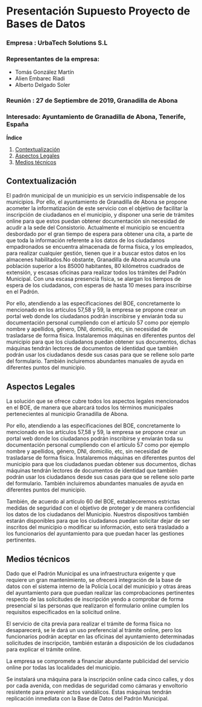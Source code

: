#  Presentación Supuesto Proyecto de Bases de Datos 


### Empresa :  UrbaTech Solutions S.L
### Representantes de la empresa:
   * Tomás González Martín
   * Alien Embarec Riadi
   * Alberto Delgado Soler

### Reunión : 27 de Septiembre de 2019, Granadilla de Abona
### Interesado: Ayuntamiento de Granadilla de Abona, Tenerife, España



**Índice**   
1. [Contextualización](#id1)
2. [Aspectos Legales](#id2)
3. [Medios técnicos](#id3)
<div id='id1' />

## Contextualización <a name="id1"></a>
	
El padrón municipal de un municipio es un servicio indispensable de los municipios. Por ello, el ayuntamiento de Granadilla de Abona se propone acometer la informatización de este servicio con el objetivo de facilitar la inscripción de ciudadanos en el municipio, y disponer una serie de trámites online para que estos puedan obtener documentación sin necesidad de acudir a la sede del Consistorio. 
Actualmente el municipio se encuentra desbordado por el gran tiempo de espera para obtener una cita, a parte de que toda la información referente a los datos de los ciudadanos empadronados se encuentra almacenada de forma física, y los empleados, para realizar cualquier gestión, tienen que ir a buscar estos datos en los almacenes habilitados.No obstante, Granadilla de Abona acumula una población superior a los 85000 habitantes, 80 kilómetros cuadrados de extensión, y escasas oficinas para realizar todos los trámites del Padrón Municipal. Con una escasa presencia física, se alargan los tiempos de espera de los ciudadanos, con esperas de hasta 10 meses para inscribirse en el Padrón. 
	
Por ello, atendiendo a las especificaciones del BOE, concretamente lo mencionado en los artículos 57,58 y 59,  la empresa se propone crear un portal web donde los ciudadanos podrán inscribirse y enviarán toda su documentación personal cumpliendo con el artículo 57 como por ejemplo nombre y apellidos, género, DNI, domicilio, etc, sin necesidad de trasladarse de forma física. Instalaremos máquinas en diferentes puntos del municipio para que los ciudadanos puedan obtener sus documentos, dichas máquinas tendrán lectores de documentos de identidad que también podrán usar los ciudadanos desde sus casas para que se rellene solo parte del formulario. También incluiremos abundantes manuales de ayuda en diferentes puntos del municipio.
</div>

<div id='id2' />

## Aspectos Legales <a name="id2"></a>

La solución que se ofrece cubre todos los aspectos legales mencionados en el BOE, de manera que abarcará todos los términos municipales pertenecientes al municipio Granadilla de Abona.

Por ello, atendiendo a las especificaciones del BOE, concretamente lo mencionado en los artículos 57,58 y 59,  la empresa se propone crear un portal web donde los ciudadanos podrán inscribirse y enviarán toda su documentación personal cumpliendo con el artículo 57 como por ejemplo nombre y apellidos, género, DNI, domicilio, etc, sin necesidad de trasladarse de forma física. Instalaremos máquinas en diferentes puntos del municipio para que los ciudadanos puedan obtener sus documentos, dichas máquinas tendrán lectores de documentos de identidad que también podrán usar los ciudadanos desde sus casas para que se rellene solo parte del formulario. También incluiremos abundantes manuales de ayuda en diferentes puntos del municipio.

También, de acuerdo al artículo 60 del BOE, estableceremos estrictas medidas de seguridad con el objetivo de proteger y de manera confidencial los datos de los ciudadanos del Municipio. Nuestros dispositivos también estarán disponibles para que los ciudadanos puedan solicitar dejar de ser inscritos del municipio o modificar su información, esto será trasladado a los funcionarios del ayuntamiento para que puedan hacer las gestiones pertinentes.
</div>

<div id='id3' />

## Medios técnicos <a name="id3"></a>
Dado que el Padrón Municipal es una infraestructura exigente y que requiere un gran mantenimiento, se ofrecerá integración de la base de datos con el sistema interno de la Policía Local del municipio y otras áreas del ayuntamiento para que puedan realizar las comprobaciones pertinentes respecto de las solicitudes de inscripción yendo a comprobar de forma presencial si las personas que realizaron el formulario online cumplen los requisitos especificados en la solicitud online.

El servicio de cita previa para realizar el trámite de forma física  no desaparecerá, se le dará un uso preferencial al trámite online, pero los funcionarios podrán aceptar en las oficinas del ayuntamiento determinadas solicitudes de inscripción, también estarán a disposición de los ciudadanos para explicar el trámite online.

La empresa se compromete a financiar abundante publicidad del servicio online por todas las localidades del municipio.

Se instalará una máquina para la inscripción online cada cinco calles, y dos por cada avenida, con medidas de seguridad como cámaras y envoltorio resistente para prevenir actos vandálicos. Estas máquinas tendrán replicación inmediata con la Base de Datos del Padrón Municipal.
</div>








